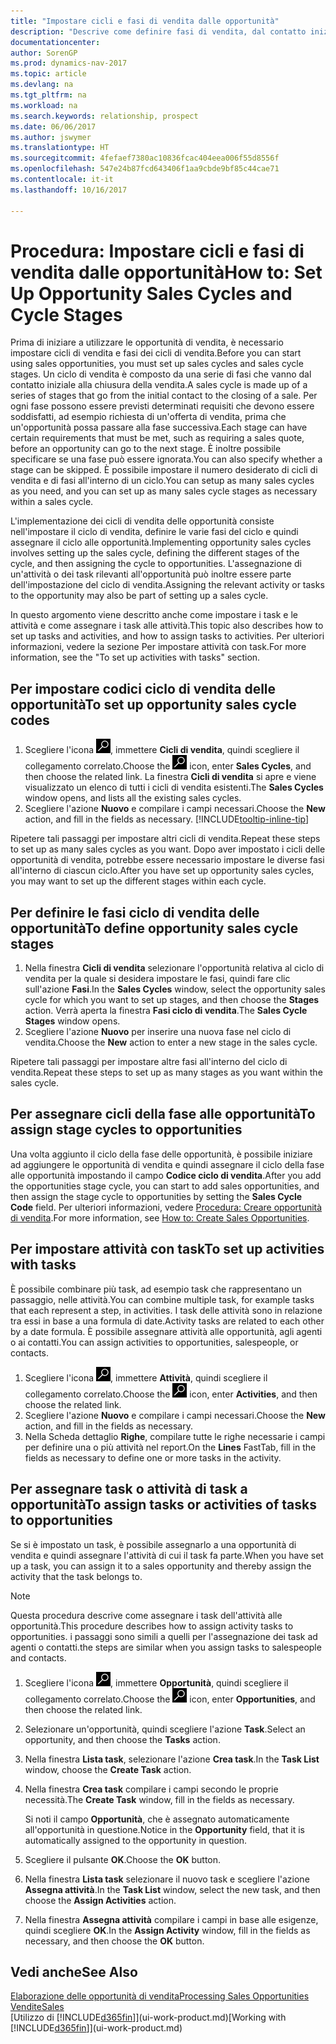 ```yaml
---
title: "Impostare cicli e fasi di vendita dalle opportunità"
description: "Descrive come definire fasi di vendita, dal contatto iniziale alla chiusura, per creare un ciclo di vendita e assegnarlo alle opportunità in Dynamics NAV."
documentationcenter: 
author: SorenGP
ms.prod: dynamics-nav-2017
ms.topic: article
ms.devlang: na
ms.tgt_pltfrm: na
ms.workload: na
ms.search.keywords: relationship, prospect
ms.date: 06/06/2017
ms.author: jswymer
ms.translationtype: HT
ms.sourcegitcommit: 4fefaef7380ac10836fcac404eea006f55d8556f
ms.openlocfilehash: 547e24b87fcd643406f1aa9cbde9bf85c44cae71
ms.contentlocale: it-it
ms.lasthandoff: 10/16/2017

---
```

# <a name="how-to-set-up-opportunity-sales-cycles-and-cycle-stages"></a><span data-ttu-id="364ee-103">Procedura: Impostare cicli e fasi di vendita dalle opportunità</span><span class="sxs-lookup"><span data-stu-id="364ee-103">How to: Set Up Opportunity Sales Cycles and Cycle Stages</span></span>
<span data-ttu-id="364ee-104">Prima di iniziare a utilizzare le opportunità di vendita, è necessario impostare cicli di vendita e fasi dei cicli di vendita.</span><span class="sxs-lookup"><span data-stu-id="364ee-104">Before you can start using sales opportunities, you must set up sales cycles and sales cycle stages.</span></span> <span data-ttu-id="364ee-105">Un ciclo di vendita è composto da una serie di fasi che vanno dal contatto iniziale alla chiusura della vendita.</span><span class="sxs-lookup"><span data-stu-id="364ee-105">A sales cycle is made up of a series of stages that go from the initial contact to the closing of a sale.</span></span> <span data-ttu-id="364ee-106">Per ogni fase possono essere previsti determinati requisiti che devono essere soddisfatti, ad esempio richiesta di un'offerta di vendita, prima che un'opportunità possa passare alla fase successiva.</span><span class="sxs-lookup"><span data-stu-id="364ee-106">Each stage can have certain requirements that must be met, such as requiring a sales quote, before an opportunity can go to the next stage.</span></span> <span data-ttu-id="364ee-107">È inoltre possibile specificare se una fase può essere ignorata.</span><span class="sxs-lookup"><span data-stu-id="364ee-107">You can also specify whether a stage can be skipped.</span></span> <span data-ttu-id="364ee-108">È possibile impostare il numero desiderato di cicli di vendita e di fasi all'interno di un ciclo.</span><span class="sxs-lookup"><span data-stu-id="364ee-108">You can setup as many sales cycles as you need, and you can set up as many sales cycle stages as necessary within a sales cycle.</span></span>

<span data-ttu-id="364ee-109">L'implementazione dei cicli di vendita delle opportunità consiste nell'impostare il ciclo di vendita, definire le varie fasi del ciclo e quindi assegnare il ciclo alle opportunità.</span><span class="sxs-lookup"><span data-stu-id="364ee-109">Implementing opportunity sales cycles involves setting up the sales cycle, defining the different stages of the cycle, and then assigning the cycle to opportunities.</span></span> <span data-ttu-id="364ee-110">L'assegnazione di un'attività o dei task rilevanti all'opportunità può inoltre essere parte dell'impostazione del ciclo di vendita.</span><span class="sxs-lookup"><span data-stu-id="364ee-110">Assigning the relevant activity or tasks to the opportunity may also be part of setting up a sales cycle.</span></span>

<span data-ttu-id="364ee-111">In questo argomento viene descritto anche come impostare i task e le attività e come assegnare i task alle attività.</span><span class="sxs-lookup"><span data-stu-id="364ee-111">This topic also describes how to set up tasks and activities, and how to assign tasks to activities.</span></span> <span data-ttu-id="364ee-112">Per ulteriori informazioni, vedere la sezione Per impostare attività con task.</span><span class="sxs-lookup"><span data-stu-id="364ee-112">For more information, see the "To set up activities with tasks" section.</span></span>

## <a name="to-set-up-opportunity-sales-cycle-codes"></a><span data-ttu-id="364ee-113">Per impostare codici ciclo di vendita delle opportunità</span><span class="sxs-lookup"><span data-stu-id="364ee-113">To set up opportunity sales cycle codes</span></span>
1. <span data-ttu-id="364ee-114">Scegliere l'icona ![Cerca pagina o report](media/ui-search/search_small.png "icona Cerca pagina o report"), immettere **Cicli di vendita**, quindi scegliere il collegamento correlato.</span><span class="sxs-lookup"><span data-stu-id="364ee-114">Choose the ![Search for Page or Report](media/ui-search/search_small.png "Search for Page or Report icon") icon, enter **Sales Cycles**, and then choose the related link.</span></span> <span data-ttu-id="364ee-115">La finestra **Cicli di vendita** si apre e viene visualizzato un elenco di tutti i cicli di vendita esistenti.</span><span class="sxs-lookup"><span data-stu-id="364ee-115">The **Sales Cycles** window opens, and lists all the existing sales cycles.</span></span>
2. <span data-ttu-id="364ee-116">Scegliere l'azione **Nuovo** e compilare i campi necessari.</span><span class="sxs-lookup"><span data-stu-id="364ee-116">Choose the **New** action, and fill in the fields as necessary.</span></span> [!INCLUDE[tooltip-inline-tip](includes/tooltip-inline-tip_md.md)]

<span data-ttu-id="364ee-117">Ripetere tali passaggi per impostare altri cicli di vendita.</span><span class="sxs-lookup"><span data-stu-id="364ee-117">Repeat these steps to set up as many sales cycles as you want.</span></span> <span data-ttu-id="364ee-118">Dopo aver impostato i cicli delle opportunità di vendita, potrebbe essere necessario impostare le diverse fasi all'interno di ciascun ciclo.</span><span class="sxs-lookup"><span data-stu-id="364ee-118">After you have set up opportunity sales cycles, you may want to set up the different stages within each cycle.</span></span>

## <a name="to-define-opportunity-sales-cycle-stages"></a><span data-ttu-id="364ee-119">Per definire le fasi ciclo di vendita delle opportunità</span><span class="sxs-lookup"><span data-stu-id="364ee-119">To define opportunity sales cycle stages</span></span>
1. <span data-ttu-id="364ee-120">Nella finestra **Cicli di vendita** selezionare l'opportunità relativa al ciclo di vendita per la quale si desidera impostare le fasi, quindi fare clic sull'azione **Fasi**.</span><span class="sxs-lookup"><span data-stu-id="364ee-120">In the **Sales Cycles** window, select the opportunity sales cycle for which you want to set up stages, and then choose the **Stages** action.</span></span> <span data-ttu-id="364ee-121">Verrà aperta la finestra **Fasi ciclo di vendita**.</span><span class="sxs-lookup"><span data-stu-id="364ee-121">The **Sales Cycle Stages** window opens.</span></span>
2. <span data-ttu-id="364ee-122">Scegliere l'azione **Nuovo** per inserire una nuova fase nel ciclo di vendita.</span><span class="sxs-lookup"><span data-stu-id="364ee-122">Choose the **New** action to enter a new stage in the sales cycle.</span></span>

<span data-ttu-id="364ee-123">Ripetere tali passaggi per impostare altre fasi all'interno del ciclo di vendita.</span><span class="sxs-lookup"><span data-stu-id="364ee-123">Repeat these steps to set up as many stages as you want within the sales cycle.</span></span>

## <a name="to-assign-stage-cycles-to-opportunities"></a><span data-ttu-id="364ee-124">Per assegnare cicli della fase alle opportunità</span><span class="sxs-lookup"><span data-stu-id="364ee-124">To assign stage cycles to opportunities</span></span>
<span data-ttu-id="364ee-125">Una volta aggiunto il ciclo della fase delle opportunità, è possibile iniziare ad aggiungere le opportunità di vendita e quindi assegnare il ciclo della fase alle opportunità impostando il campo **Codice ciclo di vendita**.</span><span class="sxs-lookup"><span data-stu-id="364ee-125">After you add the opportunities stage cycle, you can start to add sales opportunities, and then assign the stage cycle to opportunities by setting the **Sales Cycle Code** field.</span></span> <span data-ttu-id="364ee-126">Per ulteriori informazioni, vedere [Procedura: Creare opportunità di vendita](marketing-how-create-opportunities.md).</span><span class="sxs-lookup"><span data-stu-id="364ee-126">For more information, see [How to: Create Sales Opportunities](marketing-how-create-opportunities.md).</span></span>

## <a name="to-set-up-activities-with-tasks"></a><span data-ttu-id="364ee-127">Per impostare attività con task</span><span class="sxs-lookup"><span data-stu-id="364ee-127">To set up activities with tasks</span></span>
<span data-ttu-id="364ee-128">È possibile combinare più task, ad esempio task che rappresentano un passaggio, nelle attività.</span><span class="sxs-lookup"><span data-stu-id="364ee-128">You can combine multiple task, for example tasks that each represent a step, in activities.</span></span> <span data-ttu-id="364ee-129">I task delle attività sono in relazione tra essi in base a una formula di date.</span><span class="sxs-lookup"><span data-stu-id="364ee-129">Activity tasks are related to each other by a date formula.</span></span> <span data-ttu-id="364ee-130">È possibile assegnare attività alle opportunità, agli agenti o ai contatti.</span><span class="sxs-lookup"><span data-stu-id="364ee-130">You can assign activities to opportunities, salespeople, or contacts.</span></span>

1. <span data-ttu-id="364ee-131">Scegliere l'icona ![Cerca pagina o report](media/ui-search/search_small.png "icona Cerca pagina o report"), immettere **Attività**, quindi scegliere il collegamento correlato.</span><span class="sxs-lookup"><span data-stu-id="364ee-131">Choose the ![Search for Page or Report](media/ui-search/search_small.png "Search for Page or Report icon") icon, enter **Activities**, and then choose the related link.</span></span>
2. <span data-ttu-id="364ee-132">Scegliere l'azione **Nuovo** e compilare i campi necessari.</span><span class="sxs-lookup"><span data-stu-id="364ee-132">Choose the **New** action, and fill in the fields as necessary.</span></span>
3. <span data-ttu-id="364ee-133">Nella Scheda dettaglio **Righe**, compilare tutte le righe necessarie i campi per definire una o più attività nel report.</span><span class="sxs-lookup"><span data-stu-id="364ee-133">On the **Lines** FastTab, fill in the fields as necessary to define one or more tasks in the activity.</span></span>

## <a name="to-assign-tasks-or-activities-of-tasks-to-opportunities"></a><span data-ttu-id="364ee-134">Per assegnare task o attività di task a opportunità</span><span class="sxs-lookup"><span data-stu-id="364ee-134">To assign tasks or activities of tasks to opportunities</span></span>
<span data-ttu-id="364ee-135">Se si è impostato un task, è possibile assegnarlo a una opportunità di vendita e quindi assegnare l'attività di cui il task fa parte.</span><span class="sxs-lookup"><span data-stu-id="364ee-135">When you have set up a task, you can assign it to a sales opportunity and thereby assign the activity that the task belongs to.</span></span>

> [!NOTE]  
>   <span data-ttu-id="364ee-136">Questa procedura descrive come assegnare i task dell'attività alle opportunità.</span><span class="sxs-lookup"><span data-stu-id="364ee-136">This procedure describes how to assign activity tasks to opportunities.</span></span> <span data-ttu-id="364ee-137">i passaggi sono simili a quelli per l'assegnazione dei task ad agenti o contatti.</span><span class="sxs-lookup"><span data-stu-id="364ee-137">the steps are similar when you assign tasks to salespeople and contacts.</span></span>

1. <span data-ttu-id="364ee-138">Scegliere l'icona ![Cerca pagina o report](media/ui-search/search_small.png "icona Cerca pagina o report"), immettere **Opportunità**, quindi scegliere il collegamento correlato.</span><span class="sxs-lookup"><span data-stu-id="364ee-138">Choose the ![Search for Page or Report](media/ui-search/search_small.png "Search for Page or Report icon") icon, enter **Opportunities**, and then choose the related link.</span></span>
2. <span data-ttu-id="364ee-139">Selezionare un'opportunità, quindi scegliere l'azione **Task**.</span><span class="sxs-lookup"><span data-stu-id="364ee-139">Select an opportunity, and then choose the **Tasks** action.</span></span>
3. <span data-ttu-id="364ee-140">Nella finestra **Lista task**, selezionare l'azione **Crea task**.</span><span class="sxs-lookup"><span data-stu-id="364ee-140">In the **Task List** window, choose the **Create Task** action.</span></span>
4.  <span data-ttu-id="364ee-141">Nella finestra **Crea task** compilare i campi secondo le proprie necessità.</span><span class="sxs-lookup"><span data-stu-id="364ee-141">The **Create Task** window, fill in the fields as necessary.</span></span>

    <span data-ttu-id="364ee-142">Si noti il campo **Opportunità**, che è assegnato automaticamente all'opportunità in questione.</span><span class="sxs-lookup"><span data-stu-id="364ee-142">Notice in the **Opportunity** field, that it is automatically assigned to the opportunity in question.</span></span>
5. <span data-ttu-id="364ee-143">Scegliere il pulsante **OK**.</span><span class="sxs-lookup"><span data-stu-id="364ee-143">Choose the **OK** button.</span></span>
6. <span data-ttu-id="364ee-144">Nella finestra **Lista task** selezionare il nuovo task e scegliere l'azione **Assegna attività**.</span><span class="sxs-lookup"><span data-stu-id="364ee-144">In the **Task List** window, select the new task, and then choose the **Assign Activities** action.</span></span>
7. <span data-ttu-id="364ee-145">Nella finestra **Assegna attività** compilare i campi in base alle esigenze, quindi scegliere **OK**.</span><span class="sxs-lookup"><span data-stu-id="364ee-145">In the **Assign Activity** window, fill in the fields as necessary, and then choose the **OK** button.</span></span>

## <a name="see-also"></a><span data-ttu-id="364ee-146">Vedi anche</span><span class="sxs-lookup"><span data-stu-id="364ee-146">See Also</span></span>
[<span data-ttu-id="364ee-147">Elaborazione delle opportunità di vendita</span><span class="sxs-lookup"><span data-stu-id="364ee-147">Processing Sales Opportunities</span></span>](marketing-processing-sales-opportunities.md)  
[<span data-ttu-id="364ee-148">Vendite</span><span class="sxs-lookup"><span data-stu-id="364ee-148">Sales</span></span>](sales-manage-sales.md)  
<span data-ttu-id="364ee-149">[Utilizzo di [!INCLUDE[d365fin](includes/d365fin_md.md)]](ui-work-product.md)</span><span class="sxs-lookup"><span data-stu-id="364ee-149">[Working with [!INCLUDE[d365fin](includes/d365fin_md.md)]](ui-work-product.md)</span></span>

